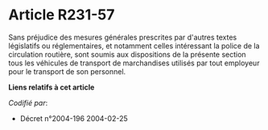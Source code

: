 # Article R231-57

Sans préjudice des mesures générales prescrites par d'autres textes législatifs ou réglementaires, et notamment celles
intéressant la police de la circulation routière, sont soumis aux dispositions de la présente section tous les véhicules de
transport de marchandises utilisés par tout employeur pour le transport de son personnel.

**Liens relatifs à cet article**

_Codifié par_:

  - Décret n°2004-196 2004-02-25

